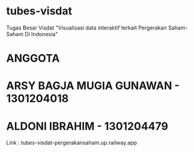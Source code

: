 # tubes-visdat
Tugas Besar Visdat "Visualisasi data interaktif terkait Pergerakan Saham-Saham Di Indonesia"

# ANGGOTA
# ARSY BAGJA MUGIA GUNAWAN - 1301204018
# ALDONI IBRAHIM - 1301204479 #

Link :
tubes-visdat-pergerakansaham.up.railway.app
